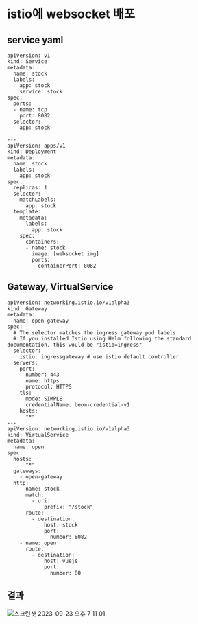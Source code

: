# istio에 websocket 배포

## service yaml


    apiVersion: v1
    kind: Service
    metadata:
      name: stock
      labels:
        app: stock
        service: stock
    spec:
      ports:
      - name: tcp
        port: 8082
      selector:
        app: stock
    
    ---
    apiVersion: apps/v1
    kind: Deployment
    metadata:
      name: stock
      labels:
        app: stock
    spec:
      replicas: 1
      selector:
        matchLabels:
          app: stock
      template:
        metadata:
          labels:
            app: stock
        spec:
          containers:
          - name: stock
            image: [websocket img]
            ports:
            - containerPort: 8082




## Gateway, VirtualService


    apiVersion: networking.istio.io/v1alpha3
    kind: Gateway
    metadata:
      name: open-gateway
    spec:
      # The selector matches the ingress gateway pod labels.
      # If you installed Istio using Helm following the standard documentation, this would be "istio=ingress"
      selector:
        istio: ingressgateway # use istio default controller
      servers:
      - port:
          number: 443
          name: https
          protocol: HTTPS
        tls:
          mode: SIMPLE
          credentialName: beom-credential-v1
        hosts:
        - "*"
    ---
    apiVersion: networking.istio.io/v1alpha3
    kind: VirtualService
    metadata:
      name: open
    spec:
      hosts:
        - "*"
      gateways:
        - open-gateway
      http:
        - name: stock
          match:
            - uri:
                prefix: "/stock"
          route:
            - destination:
                host: stock
                port:
                  number: 8082
        - name: open
          route:
            - destination:
                host: vuejs
                port:
                  number: 80


## 결과

![스크린샷 2023-09-23 오후 7 11 01](https://github.com/beomsun1234/kubernetes/assets/68090443/e906786b-421f-44df-914d-05942a0a05be)
